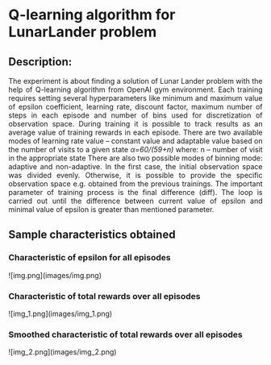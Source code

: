 # Q-learning algorithm for LunarLander problem

<h2>Description:</h2>

<p align="justify">The experiment is about finding a solution of Lunar Lander problem with the help of Q-learning algorithm from OpenAI gym environment.
Each training requires setting several hyperparameters like minimum and maximum value of epsilon coefficient, learning rate,
discount factor, maximum number of steps in each episode and number of bins used for discretization of observation space.
During training it is possible to track results as an average value of training rewards in each episode.
There are two available modes of learning rate value – constant value and adaptable value based on the number of visits to a given state
<em>α=60/(59+n)</em>
where:
n – number of visit in the appropriate state
There are also two possible modes of binning mode: adaptive and non-adaptive. In the first case, the initial observation space was divided evenly. Otherwise, it is possible to provide the specific observation space e.g. obtained from the previous trainings.
The important parameter of training process is the final difference (diff). The loop is carried out until the difference between current value of epsilon and minimal value of epsilon is greater than mentioned parameter.
</p>

<h2>Sample characteristics obtained </h2>

<h3>Characteristic of epsilon for all episodes </h3>
![img.png](images/img.png)
<h3>Characteristic of total rewards over all episodes</h3>
![img_1.png](images/img_1.png)
<h3>Smoothed characteristic of total rewards over all episodes</h3>
![img_2.png](images/img_2.png)